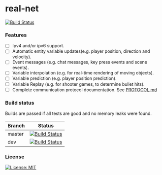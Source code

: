 # real-net
[![Build Status](https://travis-ci.org/jimmiebergmann/real-net.svg?branch=master)](https://github.com/jimmiebergmann/real-net#build-status)  

### Features
- [ ] Ipv4 and/or ipv6 support.
- [ ] Automatic entity variable updates(e.g. player position, direction and velocity).
- [ ] Event messages (e.g. chat messages, key press events and scene events).
- [ ] Variable interpolation (e.g. for real-time rendering of moving objects).
- [ ] Variable prediction (e.g. player position prediction).
- [ ] Variable Replay (e.g. for shooter games, to determine bullet hits).
- [ ] Complete communication protocol documentation. See [PROTOCOL.md](https://github.com/jimmiebergmann/real-net/blob/master/PROTOCOL.md)

### Build status
Builds are passed if all tests are good and no memory leaks were found.

| Branch | Status |
| ------ | ------ |
| master | [![Build Status](https://travis-ci.org/jimmiebergmann/real-net.svg?branch=master)](https://travis-ci.org/jimmiebergmann/real-net) |
| dev | [![Build Status](https://travis-ci.org/jimmiebergmann/real-net.svg?branch=dev)](https://travis-ci.org/jimmiebergmann/real-net)|

### License
[![License: MIT](https://img.shields.io/badge/License-MIT-green.svg)](https://github.com/jimmiebergmann/real-net/blob/master/LICENSE)  
